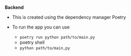 **Backend**

* This is created using the dependency manager Poetry 

* To run the app you can use
  * `poetry run python path/to/main.py`
  *  poetry shell
  * `python path/to/main,py`